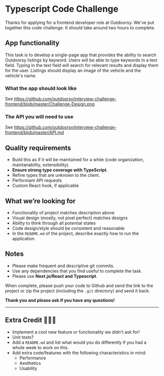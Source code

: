 # Typescript Code Challenge

Thanks for applying for a frontend developer role at Outdoorsy. We've put together this code challenge. It should take around two hours to complete.

## App functionality
This task is to develop a single-page app that provides the ability to search Outdoorsy listings by keyword. Users will be able to type keywords in a text field. Typing in the text field will search for relevant results and display them for the user. Listings should display an image of the vehicle and the vehicle's name.
### What the app should look like
See https://github.com/outdoorsy/interview-challenge-frontend/blob/master/Challenge-Design.png
### The API you will need to use
See https://github.com/outdoorsy/interview-challenge-frontend/blob/master/API.md

## Quality requirements
- Build this as if it will be maintained for a while (code organization, maintanability, extensibility).
- **Ensure strong type coverage with TypeScript**.
- Refine types that are unknown to the client.
- Performant API requests
- Custom React hook, if applicable
## What we’re looking for
- Functionality of project matches description above
- Visual design (mostly, not pixel perfect) matches designs
- Ability to think through all potential states
- Code design/style should be consistent and reasonable
- In the `README.md` of the project, describe exactly how to run the application
## Notes
- Please make frequent and descriptive git commits.
- Use any dependencies that you find useful to complete the task.
- Please use **Next.js/React and Typescript**.

When complete, please push your code to Github and send the link to the project or zip the project (including the `.git` directory) and send it back.

**Thank you and please ask if you have any questions!**

---
## Extra Credit 🚀🚀🚀
- Implement a cool new feature or functionality we didn't ask for!
- Unit tests?
- Add a `README.md` and list what would you do differently if you had a whole week to work on this.
- Add extra code/features with the following characteristics in mind:
  - Performance
  - Aesthetics
  - Usability